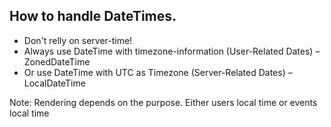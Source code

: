 ## How to handle DateTimes.

* Don't relly on server-time!<!-- .element: class="fragment" -->
* Always use DateTime with timezone-information (User-Related Dates) – ZonedDateTime<!-- .element: class="fragment" -->
* Or use DateTime with UTC as Timezone (Server-Related Dates) – LocalDateTime<!-- .element: class="fragment" -->

Note: Rendering depends on the purpose. Either users local time or events local time
